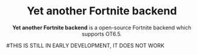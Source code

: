 <h1 align="center">
   <strong>Yet another Fortnite backend</strong>
</h1>

<p align="center"><strong>Yet another Fortnite backend</strong> is a open-source Fortnite backend which supports OT6.5.
</p>

#THIS IS STILL IN EARLY DEVELOPMENT, IT DOES NOT WORK

